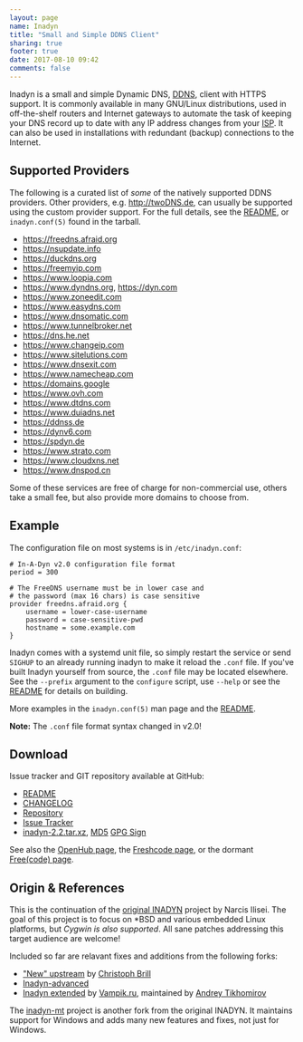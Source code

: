 ```yaml
---
layout: page
name: Inadyn
title: "Small and Simple DDNS Client"
sharing: true
footer: true
date: 2017-08-10 09:42
comments: false
---
```


Inadyn is a small and simple Dynamic DNS, [DDNS][1], client with HTTPS
support.  It is commonly available in many GNU/Linux distributions, used
in off-the-shelf routers and Internet gateways to automate the task of
keeping your DNS record up to date with any IP address changes from your
[ISP][2].  It can also be used in installations with redundant (backup)
connections to the Internet.


Supported Providers
-------------------

The following is a curated list of *some* of the natively supported DDNS
providers.  Other providers, e.g. <http://twoDNS.de>, can usually be
supported using the custom provider support.  For the full details, see
the [README][], or `inadyn.conf(5)` found in the tarball.

* <https://freedns.afraid.org>
* <https://nsupdate.info>
* <https://duckdns.org>
* <https://freemyip.com>
* <https://www.loopia.com>
* <https://www.dyndns.org>, <https://dyn.com>
* <https://www.zoneedit.com>
* <https://www.easydns.com>
* <https://www.dnsomatic.com>
* <https://www.tunnelbroker.net>
* <https://dns.he.net>
* <https://www.changeip.com>
* <https://www.sitelutions.com>
* <https://www.dnsexit.com>
* <https://www.namecheap.com>
* <https://domains.google>
* <https://www.ovh.com>
* <https://www.dtdns.com>
* <https://www.duiadns.net>
* <https://ddnss.de>
* <https://dynv6.com>
* <https://spdyn.de>
* <https://www.strato.com>
* <https://www.cloudxns.net>
* <https://www.dnspod.cn>

Some of these services are free of charge for non-commercial use, others
take a small fee, but also provide more domains to choose from.


Example
-------

The configuration file on most systems is in `/etc/inadyn.conf`:

    # In-A-Dyn v2.0 configuration file format
    period = 300
    
    # The FreeDNS username must be in lower case and
    # the password (max 16 chars) is case sensitive
    provider freedns.afraid.org {
        username = lower-case-username
        password = case-sensitive-pwd
        hostname = some.example.com
    }

Inadyn comes with a systemd unit file, so simply restart the service or
send `SIGHUP` to an already running inadyn to make it reload the `.conf`
file.  If you've built Inadyn yourself from source, the `.conf` file may
be located elsewhere.  See the `--prefix` argument to the `configure`
script, use `--help` or see the [README][] for details on building.

More examples in the `inadyn.conf(5)` man page and the [README][].

**Note:** The `.conf` file format syntax changed in v2.0!


Download
--------

Issue tracker and GIT repository available at GitHub:

* [README](https://github.com/troglobit/inadyn/blob/master/README.md)
* [CHANGELOG](https://github.com/troglobit/inadyn/blob/master/CHANGELOG.md)
* [Repository](http://github.com/troglobit/inadyn)
* [Issue Tracker](http://github.com/troglobit/inadyn/issues)
* [inadyn-2.2.tar.xz](ftp://ftp.troglobit.com/inadyn/inadyn-2.2.tar.xz),
  [MD5](ftp://ftp.troglobit.com/inadyn/inadyn-2.2.tar.xz.md5)
  [GPG Sign](ftp://ftp.troglobit.com/inadyn/inadyn-2.2.xz.asc)

See also the [OpenHub page](https://www.openhub.net/p/inadyn/), the
[Freshcode page](http://freshcode.club/projects/inadyn), or the dormant
[Free(code) page](http://freecode.com/projects/inadyn).


Origin & References
-------------------

This is the continuation of the [original INADYN][origin] project by
Narcis Ilisei.  The goal of this project is to focus on \*BSD and
various embedded Linux platforms, but *Cygwin is also supported*.  All
sane patches addressing this target audience are welcome!

Included so far are relavant fixes and additions from the following
forks:

* ["New" upstream](https://sourceforge.net/projects/inadyn/) by
  [Christoph Brill](http://www.egore911.de/)
* [Inadyn-advanced](https://sourceforge.net/projects/inadyn-advanced/)
* [Inadyn extended](https://github.com/vampik/inadyn) by
  [Vampik.ru](http://vampik.ru/), maintained by
  [Andrey Tikhomirov](https://github.com/vampik/inadyn)

The [inadyn-mt][] project is another fork from the original INADYN.  It
maintains support for Windows and adds many new features and fixes, not
just for Windows.

[1]: http://en.wikipedia.org/wiki/Dynamic_DNS
[2]: http://en.wikipedia.org/wiki/ISP
[README]: https://github.com/troglobit/inadyn/blob/master/README.md
[origin]: http://www.inatech.eu/inadyn/
[inadyn-mt]: http://sourceforge.net/projects/inadyn-mt/

<!--
  -- Local Variables:
  -- mode: markdown
  -- End:
  -->

